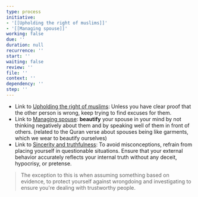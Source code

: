 ```yaml
---
type: process
initiative:
- '[[Upholding the right of muslims]]'
- '[[Managing spouse]]'
working: false
due: ''
duration: null
recurrence: ''
start: ''
waiting: false
review: ''
file: ''
context: ''
dependency: ''
step: ''
---
```


* Link to [Upholding the right of muslims](Initiatives/worship/Upholding%20the%20right%20of%20muslims.md): Unless you have clear proof that the other person is wrong, keep trying to find excuses for them.
* Link to [Managing spouse](Initiatives/worship/Managing%20spouse.md): **beautify** your spouse in your mind by not thinking negatively about them and by speaking well of them in front of others. (related to the Quran verse about spouses being like garments, which we wear to beautify ourselves)
* Link to [Sincerity and truthfulness](Initiatives/good%20traits/Sincerity%20and%20truthfulness.md): To avoid misconceptions, refrain from placing yourself in questionable situations. Ensure that your external behavior accurately reflects your internal truth without any deceit, hypocrisy, or pretense.

> The exception to this is when assuming something based on evidence, to protect yourself against wrongdoing and investigating to ensure you're dealing with trustworthy people.